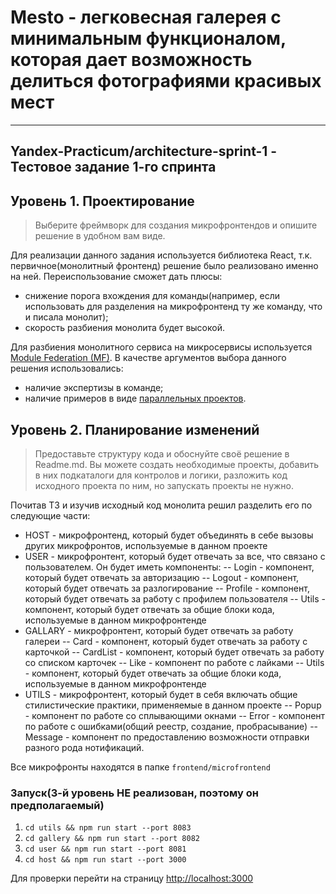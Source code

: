 # Mesto - легковесная галерея с минимальным функционалом, которая дает возможность делиться фотографиями красивых мест  

--------
Yandex-Practicum/architecture-sprint-1 - Тестовое задание 1-го спринта
--------

## Уровень 1. Проектирование
> Выберите фреймворк для создания микрофронтендов и опишите решение в удобном вам виде.

Для реализации данного задания используется библиотека React, т.к. первичное(монолитный фронтенд) решение было реализовано именно на ней. Переиспользование сможет дать плюсы:
- снижение порога вхождения для команды(например, если использовать для разделения на микрофронтенд ту же команду, что и писала монолит);
- скорость разбиения монолита будет высокой.

Для разбиения монолитного сервиса на микросервисы используется [Module Federation (MF)](https://webpack.js.org/concepts/module-federation). В качестве аргументов выбора данного решения использовались:
- наличие экспертизы в команде;
- наличие примеров в виде [параллельных проектов](https://github.com/Yandex-Practicum/architecture-project).


## Уровень 2. Планирование изменений
> Предоставьте структуру кода и обоснуйте своё решение в Readme.md. Вы можете создать необходимые проекты, добавить в них подкаталоги для контролов и логики, разложить код исходного проекта по ним, но запускать проекты не нужно.

Почитав ТЗ и изучив исходный код монолита решил разделить его по следующие части:
- HOST - микрофронтенд, который будет объединять в себе вызовы других микрофронтов, используемые в данном проекте
- USER - микрофронтент, который будет отвечать за все, что связано с пользователем. Он будет иметь компоненты:
  -- Login - компонент, который будет отвечать за авторизацию
  -- Logout - компонент, который будет отвечать за разлогирование
  -- Profile - компонент, который будет отвечать за работу с профилем пользователя
  -- Utils - компонент, который будет отвечать за общие блоки кода, используемые в данном микрофронтенде
- GALLARY - микрофронтент, который будет отвечать за работу галереи
  -- Card - компонент, который будет отвечать за работу с карточкой
  -- CardList - компонент, который будет отвечать за работу со списком карточек
  -- Like - компонент по работе с лайками
  -- Utils - компонент, который будет отвечать за общие блоки кода, используемые в данном микрофронтенде
- UTILS - микрофронтент, который будет в себя включать общие стилистические практики, применяемые в данном проекте
  -- Popup - компонент по работе со сплывающими окнами
  -- Error - компонент по работе с ошибками(общий реестр, создание, пробрасывание)
  -- Message - компонент по предоставлению возможности отправки разного рода нотификаций.

Все микрофронты находятся в папке ```frontend/microfrontend```

### Запуск(3-й уровень НЕ реализован, поэтому он предполагаемый)
1. `cd utils && npm run start --port 8083`
2. `cd gallery && npm run start --port 8082`
3. `cd user && npm run start --port 8081`
4. `cd host && npm run start --port 3000`

Для проверки перейти на страницу [http://localhost:3000](http://localhost:3000) 